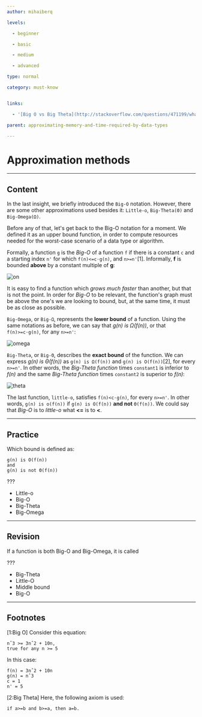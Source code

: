 ```yaml
---
author: mihaiberq

levels:

  - beginner

  - basic

  - medium

  - advanced

type: normal

category: must-know


links:

  - '[Big O vs Big Theta](http://stackoverflow.com/questions/471199/what-is-the-difference-between-%CE%98n-and-on){website}'

parent: approximating-memory-and-time-required-by-data-types

---
```


# Approximation methods

---
## Content

In the last insight, we briefly introduced the `Big-O` notation. However, there are some other approximations used besides it: `Little-o`, `Big-Theta(Θ)` and `Big-Omega(Ω)`.

Before any of that, let's get back to the Big-O notation for a moment. We defined it as an upper bound function, in order to compute resources needed for the worst-case scenario of a data type or algorithm.

Formally, a function `g` is the *Big-O* of a function `f` if there is a constant `c` and a starting index `n'` for which `f(n)<=c⋅g(n)`, and `n>=n'`[1]. Informally, **f** is bounded **above** by a constant multiple of **g**:

![on](%3Csvg%20width%3D%22100%25%22%20height%3D%22auto%22%20viewBox%3D%220%200%20500%20250%22%20xmlns%3D%22http%3A%2F%2Fwww.w3.org%2F2000%2Fsvg%22%3E%3Ctitle%3EArtboard%3C%2Ftitle%3E%3Cg%20fill%3D%22none%22%20fill-rule%3D%22evenodd%22%3E%3Cpath%20d%3D%22M466.997734%20238H16V135.499592s28.59326%206.366485%2035.9998191%206.366485c36.9998141-.636648%2082.3354489-4.790482%2097.9995079-7.639782%206.999964-1.273297%2030.999844-4.456539%2043.999779-6.366485%2012.999934-1.909945%2011.999939-2.546594%2033.999829-2.546594%2021.999889.000001%2028.101689-17.117549%2051.999738-24.192643%2010.504344-3.1098445%2036.975034-8.3301268%2062.999684-10.1863753%2026.538443-1.8928957%2052.61475-.3874914%2060.999693%200%2064.366054%202.9745331%2062.999684%2011.2844203%2062.999684%2011.2844203%22%20stroke%3D%22%23FFF%22%20stroke-width%3D%222%22%2F%3E%3Cpath%20d%3D%22M466.997734%20238H16V135.499592s28.59326%206.366485%2035.9998191%206.366485c36.9998141-.636648%2082.3354489-4.790482%2097.9995079-7.639782%206.999964-1.273297%2030.999844-4.456539%2043.999779-6.366485%2012.999934-1.909945%2011.999939-2.546594%2033.999829-2.546594%2021.999889.000001%2028.101689-17.117549%2051.999738-24.192643%2010.504344-3.1098445%2036.975034-8.3301268%2062.999684-10.1863753%2026.538443-1.8928957%2052.61475-.3874914%2060.999693%200%2064.366054%202.9745331%2062.999684%2011.2844203%2062.999684%2011.2844203%22%20stroke-opacity%3D%22.6%22%20stroke%3D%22currentColor%22%20stroke-width%3D%222%22%2F%3E%3Cpath%20d%3D%22M15%20238h470m-10.8%203l10.8-3-10.8-3%22%20stroke%3D%22currentColor%22%20stroke-width%3D%222%22%2F%3E%3Cpath%20d%3D%22M17%20136s1.9955654-44.9999994%2047.8935698-21c45.8980042%2023.999999%2021.9512196%2062.999999%2073.8359202%2056%2051.884701-6.999999%20216.518847%2031.999999%20246.452328-40C415.115299%2059.0000013%20434.073171%20119%20467%20114%22%20stroke%3D%22%23FFF%22%20stroke-width%3D%222%22%2F%3E%3Cpath%20d%3D%22M49%2041h21.023796M49%2076h21.023796%22%20stroke%3D%22%23FFF%22%20stroke-width%3D%224%22%2F%3E%3Ctext%20font-family%3D%22RobotoMono-Light%2C%20Roboto%20Mono%22%20font-size%3D%2225%22%20font-weight%3D%22300%22%20fill%3D%22%23FFF%22%3E%3Ctspan%20x%3D%2276.4890137%22%20y%3D%2248%22%3Ef%28n%29%3C%2Ftspan%3E%3C%2Ftext%3E%3Ctext%20font-family%3D%22RobotoMono-Light%2C%20Roboto%20Mono%22%20font-size%3D%2225%22%20font-weight%3D%22300%22%20fill%3D%22%23FFF%22%3E%3Ctspan%20x%3D%2276.4824219%22%20y%3D%2283%22%3Ec%3C%2Ftspan%3E%20%3Ctspan%20x%3D%2291.4848633%22%20y%3D%2283%22%20font-family%3D%22AppleSymbols%2C%20Apple%20Symbols%22%20font-weight%3D%22normal%22%3E%E2%8B%85%3C%2Ftspan%3E%20%3Ctspan%20x%3D%22102.507812%22%20y%3D%2283%22%3Eg%28n%29%3C%2Ftspan%3E%3C%2Ftext%3E%3Ctext%20font-family%3D%22RobotoMono-Light%2C%20Roboto%20Mono%22%20font-size%3D%2225%22%20font-weight%3D%22300%22%20fill-opacity%3D%22.6%22%20fill%3D%22currentColor%22%3E%3Ctspan%20x%3D%2276.4824219%22%20y%3D%2283%22%3Ec%3C%2Ftspan%3E%20%3Ctspan%20x%3D%2291.4848633%22%20y%3D%2283%22%20font-family%3D%22AppleSymbols%2C%20Apple%20Symbols%22%20font-weight%3D%22normal%22%3E%E2%8B%85%3C%2Ftspan%3E%20%3Ctspan%20x%3D%22102.507812%22%20y%3D%2283%22%3Eg%28n%29%3C%2Ftspan%3E%3C%2Ftext%3E%3Cpath%20d%3D%22M49%2076h21.023796%22%20stroke-opacity%3D%22.6%22%20stroke%3D%22currentColor%22%20stroke-width%3D%224%22%2F%3E%3Ctext%20font-family%3D%22RobotoMono-Light%2C%20Roboto%20Mono%22%20font-size%3D%2225%22%20font-weight%3D%22300%22%20fill%3D%22currentColor%22%3E%3Ctspan%20x%3D%2290.4975586%22%20y%3D%22134%22%3En%E2%80%99%3C%2Ftspan%3E%3C%2Ftext%3E%3Ctext%20font-family%3D%22RobotoMono-Light%2C%20Roboto%20Mono%22%20font-size%3D%2225%22%20font-weight%3D%22300%22%20fill%3D%22currentColor%22%3E%3Ctspan%20x%3D%22473.498779%22%20y%3D%22232%22%3En%3C%2Ftspan%3E%3C%2Ftext%3E%3Cpath%20d%3D%22M16%20238V13m3%2010.8L16%2013l-3%2010.8%22%20stroke%3D%22currentColor%22%20stroke-width%3D%222%22%2F%3E%3C%2Fg%3E%3C%2Fsvg%3E)

It is easy to find a function which *grows much faster* than another, but that is not the point. In order for *Big-O* to be relevant, the function's graph must be above the one's we are looking to bound, but, at the same time, it must be as close as possible.

`Big-Omega`, or `Big-Ω`, represents the **lower bound** of a function. Using the same notations as before, we can say that *g(n) is Ω(f(n))*, or that `f(n)>=c⋅g(n)`, for any `n>=n'`:

![omega](%3Csvg%20width%3D%22100%25%22%20height%3D%22auto%22%20viewBox%3D%220%200%20500%20250%22%20xmlns%3D%22http%3A%2F%2Fwww.w3.org%2F2000%2Fsvg%22%3E%3Ctitle%3EArtboard%3C%2Ftitle%3E%3Cg%20fill%3D%22none%22%20fill-rule%3D%22evenodd%22%3E%3Cpath%20d%3D%22M15%20238h470m-10.8%203l10.8-3-10.8-3%22%20stroke%3D%22currentColor%22%20stroke-width%3D%222%22%2F%3E%3Cpath%20d%3D%22M16%20103.707595s1.9955654-44.9999996%2047.8935698-21.0000002C109.791574%20106.707594%2085.8447894%20145.707594%20137.72949%20138.707595c51.884701-6.999999%20216.518847%2031.999999%20246.452328-40.0000002%2029.933481-71.9999988%2048.891353-12.0000001%2081.818182-17%22%20stroke%3D%22%23FFF%22%20stroke-width%3D%222%22%2F%3E%3Cpath%20d%3D%22M57%2022h21.023796M57%2057h21.023796%22%20stroke%3D%22%23FFF%22%20stroke-width%3D%224%22%2F%3E%3Ctext%20font-family%3D%22RobotoMono-Light%2C%20Roboto%20Mono%22%20font-size%3D%2225%22%20font-weight%3D%22300%22%20fill%3D%22%23FFF%22%3E%3Ctspan%20x%3D%2284.4890137%22%20y%3D%2229%22%3Ef%28n%29%3C%2Ftspan%3E%3C%2Ftext%3E%3Ctext%20font-family%3D%22RobotoMono-Light%2C%20Roboto%20Mono%22%20font-size%3D%2225%22%20font-weight%3D%22300%22%20fill%3D%22%23FFF%22%3E%3Ctspan%20x%3D%2284.4824219%22%20y%3D%2264%22%3Ec%3C%2Ftspan%3E%20%3Ctspan%20x%3D%2299.4848633%22%20y%3D%2264%22%20font-family%3D%22AppleSymbols%2C%20Apple%20Symbols%22%20font-weight%3D%22normal%22%3E%E2%8B%85%3C%2Ftspan%3E%20%3Ctspan%20x%3D%22110.507812%22%20y%3D%2264%22%3Eg%28n%29%3C%2Ftspan%3E%3C%2Ftext%3E%3Ctext%20font-family%3D%22RobotoMono-Light%2C%20Roboto%20Mono%22%20font-size%3D%2225%22%20font-weight%3D%22300%22%20fill-opacity%3D%22.6%22%20fill%3D%22currentColor%22%3E%3Ctspan%20x%3D%2284.4824219%22%20y%3D%2264%22%3Ec%3C%2Ftspan%3E%20%3Ctspan%20x%3D%2299.4848633%22%20y%3D%2264%22%20font-family%3D%22AppleSymbols%2C%20Apple%20Symbols%22%20font-weight%3D%22normal%22%3E%E2%8B%85%3C%2Ftspan%3E%20%3Ctspan%20x%3D%22110.507812%22%20y%3D%2264%22%3Eg%28n%29%3C%2Ftspan%3E%3C%2Ftext%3E%3Cpath%20d%3D%22M57%2057h21.023796%22%20stroke-opacity%3D%22.6%22%20stroke%3D%22currentColor%22%20stroke-width%3D%224%22%2F%3E%3Ctext%20font-family%3D%22RobotoMono-Light%2C%20Roboto%20Mono%22%20font-size%3D%2225%22%20font-weight%3D%22300%22%20fill%3D%22currentColor%22%3E%3Ctspan%20x%3D%22473.498779%22%20y%3D%22232%22%3En%3C%2Ftspan%3E%3C%2Ftext%3E%3Cpath%20d%3D%22M16%20152.607698c63.7168142-7.169297%20243.915929%2051.209261%20450-16.386964%22%20stroke%3D%22%23FFF%22%20stroke-width%3D%222%22%2F%3E%3Cpath%20d%3D%22M16%20152.607698c63.7168142-7.169297%20243.915929%2051.209261%20450-16.386964%22%20stroke-opacity%3D%22.6%22%20stroke%3D%22currentColor%22%20stroke-width%3D%222%22%2F%3E%3Cpath%20d%3D%22M16%20238V13m3%2010.8L16%2013l-3%2010.8%22%20stroke%3D%22currentColor%22%20stroke-width%3D%222%22%2F%3E%3C%2Fg%3E%3C%2Fsvg%3E)

`Big-Theta`, or `Big-Θ`,  describes the **exact bound** of the function. We can express *g(n) is Θ(f(n))* as `g(n) is Ω(f(n))` and `g(n) is O(f(n))`[2], for every `n>=n'`. In other words, the *Big-Theta function* times `constant1` is inferior to *f(n)* and the same *Big-Theta function* times `constant2` is superior to *f(n)*:

![theta](%3Csvg%20width%3D%22100%25%22%20height%3D%22auto%22%20viewBox%3D%220%200%20500%20250%22%20xmlns%3D%22http%3A%2F%2Fwww.w3.org%2F2000%2Fsvg%22%3E%3Ctitle%3EArtboard%3C%2Ftitle%3E%3Cg%20fill%3D%22none%22%20fill-rule%3D%22evenodd%22%3E%3Cpath%20d%3D%22M15%20238h470m-10.8%203l10.8-3-10.8-3%22%20stroke%3D%22currentColor%22%20stroke-width%3D%222%22%2F%3E%3Cpath%20d%3D%22M57%2022h21.023796M57%2057h21.023796%22%20stroke%3D%22%23FFF%22%20stroke-width%3D%224%22%2F%3E%3Ctext%20font-family%3D%22RobotoMono-Light%2C%20Roboto%20Mono%22%20font-size%3D%2225%22%20font-weight%3D%22300%22%20fill%3D%22%23FFF%22%3E%3Ctspan%20x%3D%2284.4890137%22%20y%3D%2229%22%3Ef%28n%29%3C%2Ftspan%3E%3C%2Ftext%3E%3Cpath%20d%3D%22M215%2021h21.023796%22%20stroke%3D%22%23000%22%20stroke-width%3D%224%22%2F%3E%3Ctext%20font-family%3D%22RobotoMono-Light%2C%20Roboto%20Mono%22%20font-size%3D%2225%22%20font-weight%3D%22300%22%20fill%3D%22%23000%22%3E%3Ctspan%20x%3D%22242.481201%22%20y%3D%2227%22%3Ec2%3C%2Ftspan%3E%20%3Ctspan%20x%3D%22272.486084%22%20y%3D%2227%22%20font-family%3D%22AppleSymbols%2C%20Apple%20Symbols%22%20font-weight%3D%22normal%22%3E%E2%8B%85%3C%2Ftspan%3E%20%3Ctspan%20x%3D%22283.509033%22%20y%3D%2227%22%3Eg%28n%29%3C%2Ftspan%3E%3C%2Ftext%3E%3Cpath%20d%3D%22M215%2021h21.023796%22%20stroke-opacity%3D%22.5%22%20stroke%3D%22currentColor%22%20stroke-width%3D%224%22%2F%3E%3Ctext%20opacity%3D%22.50472248%22%20font-family%3D%22RobotoMono-Light%2C%20Roboto%20Mono%22%20font-size%3D%2225%22%20font-weight%3D%22300%22%20fill%3D%22currentColor%22%3E%3Ctspan%20x%3D%22242.481201%22%20y%3D%2227%22%3Ec2%3C%2Ftspan%3E%20%3Ctspan%20x%3D%22272.486084%22%20y%3D%2227%22%20font-family%3D%22AppleSymbols%2C%20Apple%20Symbols%22%20font-weight%3D%22normal%22%3E%E2%8B%85%3C%2Ftspan%3E%20%3Ctspan%20x%3D%22283.509033%22%20y%3D%2227%22%3Eg%28n%29%3C%2Ftspan%3E%3C%2Ftext%3E%3Ctext%20font-family%3D%22RobotoMono-Light%2C%20Roboto%20Mono%22%20font-size%3D%2225%22%20font-weight%3D%22300%22%20fill%3D%22%23FFF%22%3E%3Ctspan%20x%3D%2284.4812012%22%20y%3D%2265%22%3Ec1%3C%2Ftspan%3E%20%3Ctspan%20x%3D%22114.486084%22%20y%3D%2265%22%20font-family%3D%22AppleSymbols%2C%20Apple%20Symbols%22%20font-weight%3D%22normal%22%3E%E2%8B%85%3C%2Ftspan%3E%20%3Ctspan%20x%3D%22125.509033%22%20y%3D%2265%22%3Eg%28n%29%3C%2Ftspan%3E%3C%2Ftext%3E%3Ctext%20font-family%3D%22RobotoMono-Light%2C%20Roboto%20Mono%22%20font-size%3D%2225%22%20font-weight%3D%22300%22%20fill-opacity%3D%22.6%22%20fill%3D%22currentColor%22%3E%3Ctspan%20x%3D%2284.4812012%22%20y%3D%2265%22%3Ec1%3C%2Ftspan%3E%20%3Ctspan%20x%3D%22114.486084%22%20y%3D%2265%22%20font-family%3D%22AppleSymbols%2C%20Apple%20Symbols%22%20font-weight%3D%22normal%22%3E%E2%8B%85%3C%2Ftspan%3E%20%3Ctspan%20x%3D%22125.509033%22%20y%3D%2265%22%3Eg%28n%29%3C%2Ftspan%3E%3C%2Ftext%3E%3Cpath%20d%3D%22M17%20114s2%2011%2036%2011c10.5027906%200%2066.19446-1.174035%20121-11%2038.95874-6.984827%2090.737504%2014.970639%20132%206%2039.348142-8.55445%2055-50.000001%2093-65.0000004%2038-14.9999994%2066-4.9999995%2066-4.9999995%22%20stroke%3D%22%23000%22%20stroke-width%3D%222%22%2F%3E%3Cpath%20d%3D%22M17%20114s2%2011%2036%2011c10.5027906%200%2066.19446-1.174035%20121-11%2038.95874-6.984827%2090.737504%2014.970639%20132%206%2039.348142-8.55445%2055-50.000001%2093-65.0000004%2038-14.9999994%2066-4.9999995%2066-4.9999995%22%20stroke-opacity%3D%22.6%22%20stroke%3D%22currentColor%22%20stroke-width%3D%222%22%2F%3E%3Cpath%20d%3D%22M57%2057h21.023796%22%20stroke-opacity%3D%22.6%22%20stroke%3D%22currentColor%22%20stroke-width%3D%224%22%2F%3E%3Ctext%20font-family%3D%22RobotoMono-Light%2C%20Roboto%20Mono%22%20font-size%3D%2225%22%20font-weight%3D%22300%22%20fill%3D%22currentColor%22%3E%3Ctspan%20x%3D%22473.498779%22%20y%3D%22232%22%3En%3C%2Ftspan%3E%3C%2Ftext%3E%3Cpath%20d%3D%22M16%20152.607698c63.7168142-7.169297%20243.915929%2051.209261%20450-16.386964%22%20stroke%3D%22%23FFF%22%20stroke-width%3D%222%22%2F%3E%3Cpath%20d%3D%22M16%20152.607698c63.7168142-7.169297%20243.915929%2051.209261%20450-16.386964%22%20stroke-opacity%3D%22.6%22%20stroke%3D%22currentColor%22%20stroke-width%3D%222%22%2F%3E%3Cpath%20d%3D%22M16%20103.707595s1.9955654-44.9999996%2047.8935698-21.0000002C109.791574%20106.707594%2085.8447894%20145.707594%20137.72949%20138.707595c51.884701-6.999999%20216.518847%2031.999999%20246.452328-40.0000002%2029.933481-71.9999988%2048.891353-12.0000001%2081.818182-17%22%20stroke%3D%22%23FFF%22%20stroke-width%3D%222%22%2F%3E%3Cpath%20d%3D%22M16%20238V13m3%2010.8L16%2013l-3%2010.8%22%20stroke%3D%22currentColor%22%20stroke-width%3D%222%22%2F%3E%3C%2Fg%3E%3C%2Fsvg%3E)

The last function, `little-o`, satisfies `f(n)<c⋅g(n)`, for every `n>=n'`. In other words, `g(n) is o(f(n))` if `g(n) is O(f(n))` **and not** `Θ(f(n))`. We could say that *Big-O* is to *little-o* what **<=** is to **<**.

---
## Practice

Which bound is defined as:
```text
g(n) is O(f(n))
and
g(n) is not Θ(f(n))
```
???

* Little-o
* Big-O
* Big-Theta
* Big-Omega

---
## Revision

If a function is both Big-O and Big-Omega, it is called

???

* Big-Theta
* Little-O
* Middle bound
* Big-O

---
## Footnotes
[1:Big O]
Consider this equation:
```text
nˆ3 >= 3nˆ2 + 10n,
true for any n >= 5
```
In this case:
```text
f(n) = 3nˆ2 + 10n
g(n) = nˆ3
c = 1
n' = 5
```

[2:Big Theta]
Here, the following axiom is used:
```text
if a>=b and b>=a, then a=b.
```
 
